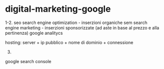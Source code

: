 # digital-marketing-google

1-2.
seo search engine optimization - inserzioni organiche
sem search engine marketing - inserzioni sponsorizzate (ad aste in base al prezzo e alla pertinenza)
google analitycs

hosting: server + ip pubblico + nome di dominio + connessione


3.
google search console



